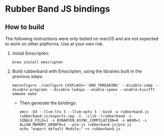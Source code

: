 
# Rubber Band JS bindings

## How to build
The following instructions were only tested on macOS and are not expected to work on other platforms. Use at your own risk.

1. Install Emscripten:
    ```
    brew install emscripten
    ```

1. Build rubberband with Emscripten, using the libraries built in the previous steps:
    ```
    emconfigure ./configure CXXFLAGS='-DNO_THREADING' --disable-vamp --disable-programs --disable-ladspa --enable-speex --enable-kissfft
    emmake make
    ```
    + Then generate the bindings:
        ```
        emcc -O3 --llvm-lto 3 --llvm-opts 3 --bind -o rubberband.js rubberband-js/exports.cpp -I. -Llib -lrubberband -s SINGLE_FILE=1 -s BINARYEN_ASYNC_COMPILATION=0 -s WASM=1 -s ALLOW_MEMORY_GROWTH=1 --pre-js rubberband-js/pre.js
        echo "export default Module;" >> rubberband.js
        ```
